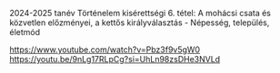 2024-2025 tanév Történelem kisérettségi 6. tétel: A mohácsi csata és közvetlen előzményei, a kettős királyválasztás - Népesség, település, életmód

https://www.youtube.com/watch?v=Pbz3f9v5gW0
https://youtu.be/9nLg17RLpCg?si=UhLn98zsDHe3NVLd
